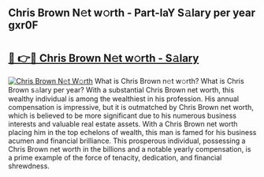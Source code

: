 ## Chris Brown N𝚎t w𝚘rth - Part-laY S𝚊lary per year gxr0F

# <h2><a href="http://gc3htl.nevu.top/?p=Chris+Brown">🔗 👉🔴 Chris Brown N𝚎t w𝚘rth - S𝚊lary</a></h2>

[![Chris Brown N𝚎t W𝚘rth](https://i.imgur.com/Oavwk0R.jpeg)](http://gc3htl.nevu.top/?p=Chris+Brown)
What is Chris Brown n𝚎t w𝚘rth? What is Chris Brown s𝚊lary per year?
With a substantial Chris Brown net worth, this wealthy individual is among the wealthiest in his profession. His annual compensation is impressive, but it is outmatched by Chris Brown net worth, which is believed to be more significant due to his numerous business interests and valuable real estate assets. With a Chris Brown net worth placing him in the top echelons of wealth, this man is famed for his business acumen and financial brilliance. This prosperous individual, possessing a Chris Brown net worth in the billions and a notable yearly compensation, is a prime example of the force of tenacity, dedication, and financial shrewdness.
